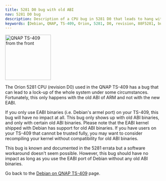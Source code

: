 ```yaml
---
title: 5281 D0 bug with old ABI
nav: 5281 D0 bug
description: Description of a CPU bug in 5281 D0 that leads to hang with ARM old ABI
keywords: [Debian, QNAP, TS-409, Orion, 5281, D0, revision, 88F5281, bug, VFP, ARM, old ABI, EABI]
---
```


<div class="right">
<img src = "../images/r_ts409_front.jpg" class="border" alt="QNAP TS-409 from the front" width="148" height="147" />
</div>

The Orion 5281 CPU (revision D0) used in the QNAP TS-409 has a bug that can
lead to a lock-up of the whole system under some circumstances.
Fortunately, this only happens with the old ABI of ARM and not with the new
EABI.

If you only use EABI binaries (i.e. Debian's armel port) on your TS-409,
this bug will have no impact at all.  This bug only shows up with old ABI
binaries, and only with certain old ABI binaries.  Please note that the
EABI kernel shipped with Debian has support for old ABI binaries.  If you
have users on your TS-409 that cannot be trusted fully, you may want to
consider recompiling your kernel without compatibility for old ABI
binaries.

This bug is known and documented in the 5281 errata but a software
workaround doesn't seem possible.  However, this bug should have no impact
as long as you use the EABI port of Debian without any old ABI binaries.

Go back to the <a href = "..">Debian on QNAP TS-409</a> page.


